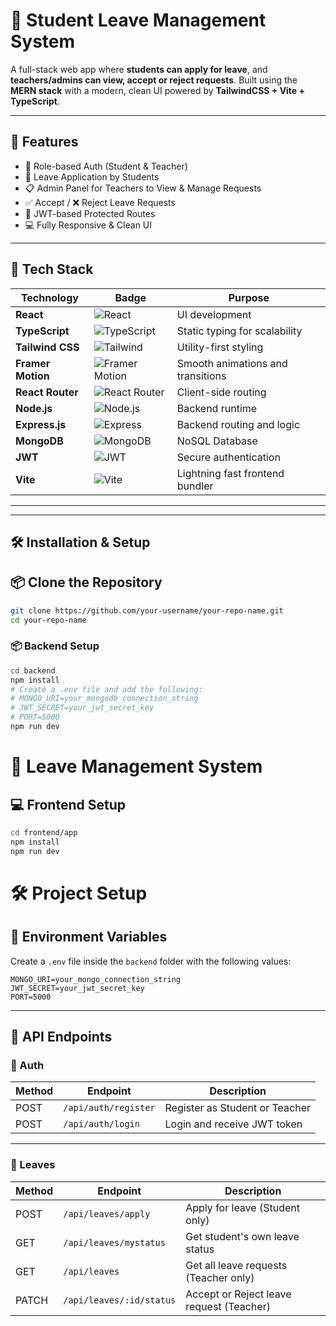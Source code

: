 # 🏫 Student Leave Management System

A full-stack web app where **students can apply for leave**, and **teachers/admins can view, accept or reject requests**. Built using the **MERN stack** with a modern, clean UI powered by **TailwindCSS + Vite + TypeScript**.

---

## 🚀 Features

- 👤 Role-based Auth (Student & Teacher)
- 📝 Leave Application by Students
- 📋 Admin Panel for Teachers to View & Manage Requests
- ✅ Accept / ❌ Reject Leave Requests
- 🔐 JWT-based Protected Routes
- 💻 Fully Responsive & Clean UI

---

## 🧰 Tech Stack

| Technology                        | Badge                                                                                 | Purpose                                       |
|----------------------------------|----------------------------------------------------------------------------------------|-----------------------------------------------|
| **React**                        | ![React](https://img.shields.io/badge/-React-61DAFB?logo=react&logoColor=white)       | UI development                                |
| **TypeScript**                   | ![TypeScript](https://img.shields.io/badge/-TypeScript-3178C6?logo=typescript)        | Static typing for scalability                 |
| **Tailwind CSS**                 | ![Tailwind](https://img.shields.io/badge/-Tailwind_CSS-38B2AC?logo=tailwindcss)       | Utility-first styling                         |
| **Framer Motion**                | ![Framer Motion](https://img.shields.io/badge/-Framer_Motion-0055FF?logo=framer)      | Smooth animations and transitions             |
| **React Router**                 | ![React Router](https://img.shields.io/badge/-React_Router-CA4245?logo=reactrouter)   | Client-side routing                           |
| **Node.js**                      | ![Node.js](https://img.shields.io/badge/-Node.js-339933?logo=nodedotjs)               | Backend runtime                               |
| **Express.js**                   | ![Express](https://img.shields.io/badge/-Express.js-000000?logo=express)              | Backend routing and logic                     |
| **MongoDB**                      | ![MongoDB](https://img.shields.io/badge/-MongoDB-47A248?logo=mongodb)                 | NoSQL Database                                |
| **JWT**                          | ![JWT](https://img.shields.io/badge/-JWT-000000?logo=jsonwebtokens)                   | Secure authentication                         |
| **Vite**                         | ![Vite](https://img.shields.io/badge/-Vite-646CFF?logo=vite&logoColor=white)          | Lightning fast frontend bundler               |

---


---

## 🛠️ Installation & Setup


## 📦 Clone the Repository

```bash
git clone https://github.com/your-username/your-repo-name.git
cd your-repo-name
```



### 📦 Backend Setup

```bash
cd backend
npm install
# Create a .env file and add the following:
# MONGO_URI=your_mongodb_connection_string
# JWT_SECRET=your_jwt_secret_key
# PORT=5000
npm run dev
```



# 🚀 Leave Management System

## 💻 Frontend Setup

```bash
cd frontend/app
npm install
npm run dev
```







# 🛠️ Project Setup

## 🔐 Environment Variables

Create a `.env` file inside the `backend` folder with the following values:

```env
MONGO_URI=your_mongo_connection_string
JWT_SECRET=your_jwt_secret_key
PORT=5000
```

---

## 📡 API Endpoints

### 🔐 Auth

| Method | Endpoint               | Description                       |
|--------|------------------------|-----------------------------------|
| POST   | `/api/auth/register`   | Register as Student or Teacher    |
| POST   | `/api/auth/login`      | Login and receive JWT token       |

---

### 📄 Leaves

| Method | Endpoint                      | Description                                 |
|--------|-------------------------------|---------------------------------------------|
| POST   | `/api/leaves/apply`           | Apply for leave (Student only)              |
| GET    | `/api/leaves/mystatus`        | Get student's own leave status              |
| GET    | `/api/leaves`                 | Get all leave requests (Teacher only)       |
| PATCH  | `/api/leaves/:id/status`      | Accept or Reject leave request (Teacher)    |
